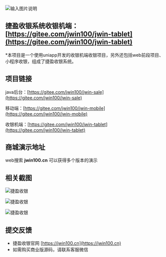 ![输入图片说明](https://picture.jwin100.cn/ant/index-banner.png "捷盈收银系统.png")

## 捷盈收银系统收银机端：[https://gitee.com/jwin100/jwin-tablet](https://gitee.com/jwin100/jwin-tablet)

*本项目是一个使用uniapp开发的收银机端收银项目，另外还包括web前段项目、小程序收银，组成了捷盈收银系统。

## 项目链接

java后台：[https://gitee.com/jwin100/jwin-sale](https://gitee.com/jwin100/jwin-sale)

移动端：[https://gitee.com/jwin100/jwin-mobile](https://gitee.com/jwin100/jwin-mobile)

收银机端：[https://gitee.com/jwin100/jwin-tablet](https://gitee.com/jwin100/jwin-tablet)

## 商城演示地址

web搜索 **jwin100.cn** 可以获得多个版本的演示

## 相关截图

![捷盈收银](https://picture.jwin100.cn/default/document/jwin01.png "捷盈收银系统.png")

![捷盈收银](https://picture.jwin100.cn/default/document/jwin02.png "捷盈收银系统.png")

![捷盈收银](https://picture.jwin100.cn/default/document/jwin03.png "捷盈收银系统.png")

## 提交反馈

- 捷盈收银官网 [https://jwin100.cn](https://jwin100.cn)
- 如需购买商业版源码，请联系客服微信
